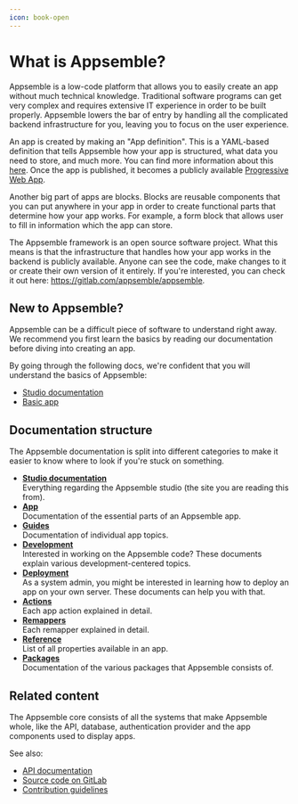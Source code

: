```yaml
---
icon: book-open
---
```


# What is Appsemble?

Appsemble is a low-code platform that allows you to easily create an app without much technical
knowledge. Traditional software programs can get very complex and requires extensive IT experience
in order to be built properly. Appsemble lowers the bar of entry by handling all the complicated
backend infrastructure for you, leaving you to focus on the user experience.

An app is created by making an "App definition". This is a YAML-based definition that tells
Appsemble how your app is structured, what data you need to store, and much more. You can find more
information about this [here](/docs/guides/basic-app). Once the app is published, it becomes a
publicly available [Progressive Web App](https://web.dev/articles/what-are-pwas).

Another big part of apps are blocks. Blocks are reusable components that you can put anywhere in
your app in order to create functional parts that determine how your app works. For example, a form
block that allows user to fill in information which the app can store.

The Appsemble framework is an open source software project. What this means is that the
infrastructure that handles how your app works in the backend is publicly available. Anyone can see
the code, make changes to it or create their own version of it entirely. If you're interested, you
can check it out here: https://gitlab.com/appsemble/appsemble.

## New to Appsemble?

<!-- TODO: Should link to trainings once they are done. -->

Appsemble can be a difficult piece of software to understand right away. We recommend you first
learn the basics by reading our documentation before diving into creating an app.

By going through the following docs, we're confident that you will understand the basics of
Appsemble:

- [Studio documentation](/docs/studio)
- [Basic app](/docs/guides/basic-app)

## Documentation structure

The Appsemble documentation is split into different categories to make it easier to know where to
look if you're stuck on something.

- [**Studio documentation**](/docs/studio)\
  Everything regarding the Appsemble studio (the site you are reading this from).
- [**App**](/docs/app)\
  Documentation of the essential parts of an Appsemble app.
- [**Guides**](/docs/guides)\
  Documentation of individual app topics.
- [**Development**](/docs/development)\
  Interested in working on the Appsemble code? These documents explain various development-centered
  topics.
- [**Deployment**](/docs/deployment)\
  As a system admin, you might be interested in learning how to deploy an app on your own server.
  These documents can help you with that.
- [**Actions**](/docs/actions)\
  Each app action explained in detail.
- [**Remappers**](/docs/remappers)\
  Each remapper explained in detail.
- [**Reference**](/docs/reference)\
  List of all properties available in an app.
- [**Packages**](/docs/packages)\
  Documentation of the various packages that Appsemble consists of.

## Related content

The Appsemble core consists of all the systems that make Appsemble whole, like the API, database,
authentication provider and the app components used to display apps.

See also:

- [API documentation](/api-explorer)
- [Source code on GitLab](https://gitlab.com/appsemble/appsemble)
- [Contribution guidelines](/docs/contributing)
